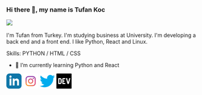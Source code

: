 ### Hi there 👋, my name is Tufan Koc
![](https://media.giphy.com/media/3osxY9kuM2NGUfvThe/giphy.gif)

I'm Tufan from Turkey. I'm studying business at University. I'm developing a back end and a front end. I like Python, React and Linux.

Skills: PYTHON / HTML / CSS

- 🌱 I’m currently learning Python and React 


[<img src='https://github.com/tufankoc00/tufankoc00/blob/main/linkedin.png' alt='linkedin-tufankoc' height='40'>](https://www.linkedin.com/in/tufankoc/)  [<img src='https://github.com/tufankoc00/tufankoc00/blob/main/instagram.png' alt='instagram-tufankoc' height='40'>](https://www.instagram.com/tufankoc/)  [<img src='https://github.com/tufankoc00/tufankoc00/blob/main/twitter.png' alt='twitter-tufankoc00' height='40'>](https://twitter.com/tufankoc00)  [<img src='https://github.com/tufankoc00/tufankoc00/blob/main/devto.png' alt='devto-tufankoc' height='40'>](https://dev.to/tufankoc)  

